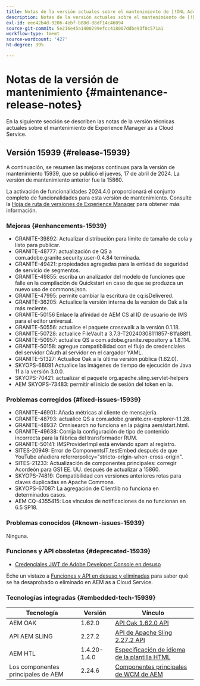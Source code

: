 ```yaml
---
title: Notas de la versión actuales sobre el mantenimiento de [!DNL Adobe Experience Manager] as a Cloud Service.
description: Notas de la versión actuales sobre el mantenimiento de [!DNL Adobe Experience Manager] as a Cloud Service.
exl-id: eee42b4d-9206-4ebf-b88d-d8df14c46094
source-git-commit: 5e216e45a1400299efcc418007ddbe93f0c571a1
workflow-type: tm+mt
source-wordcount: '427'
ht-degree: 39%

---
```


# Notas de la versión de mantenimiento {#maintenance-release-notes}

En la siguiente sección se describen las notas de la versión técnicas actuales sobre el mantenimiento de Experience Manager as a Cloud Service.

## Versión 15939 {#release-15939}

A continuación, se resumen las mejoras continuas para la versión de mantenimiento 15939, que se publicó el jueves, 17 de abril de 2024. La versión de mantenimiento anterior fue la 15860.

La activación de funcionalidades 2024.4.0 proporcionará el conjunto completo de funcionalidades para esta versión de mantenimiento. Consulte la [Hoja de ruta de versiones de Experience Manager](https://experienceleague.adobe.com/docs/experience-manager-release-information/aem-release-updates/update-releases-roadmap.html?lang=es) para obtener más información.

### Mejoras {#enhancements-15939}

* GRANITE-39892: Actualizar distribución para límite de tamaño de cola y listo para publicar.
* GRANITE-48777: actualización de QS a com.adobe.granite.security.user-0.4.84 terminada.
* GRANITE-49421: propiedades agregadas para la entidad de seguridad de servicio de segmentos.
* GRANITE-49855: escriba un analizador del modelo de funciones que falle en la compilación de Quickstart en caso de que se produzca un nuevo uso de commons.json.
* GRANITE-47995: permite cambiar la escritura de cq:isDelivered.
* GRANITE-36205: Actualice la versión interna de la versión de Oak a la más reciente.
* GRANITE-50156 Enlace la afinidad de AEM CS al ID de usuario de IMS para el editor universal.
* GRANITE-50556: actualice el paquete crosswalk a la versión 0.1.18.
* GRANITE-50728: actualice FileVault a 3.7.3-T20240308111857-81fa88f1.
* GRANITE-50957: actualice QS a com.adobe.granite.repository a 1.8.114.
* GRANITE-50158: agregue compatibilidad con el flujo de credenciales del servidor OAuth al servidor en el cargador YAML.
* GRANITE-51327: Actualice Oak a la última versión pública (1.62.0).
* SKYOPS-68091 Actualice las imágenes de tiempo de ejecución de Java 11 a la versión 3.0.0.
* SKYOPS-70421: actualizar el paquete org.apache.sling.servlet-helpers
* AEM SKYOPS-73483: permitir el inicio de sesión del token en la.

### Problemas corregidos {#fixed-issues-15939}

* GRANITE-46901: Añada métricas al cliente de mensajería.
* GRANITE-48793: actualice QS a com.adobe.granite.crx-explorer-1.1.28.
* GRANITE-48937: Omnisearch no funciona en la página aem/start.html.
* GRANITE-49638: Corrija la configuración de tipo de contenido incorrecta para la fábrica del transformador RUM.
* GRANITE-50141: IMSProviderImpl está enviando spam al registro.
* SITES-20949: Error de ComponentsIT.testEmbed después de que YouTube añadiera referrerpolicy=&quot;stricto-origin-when-cross-origin&quot;.
* SITES-21233: Actualización de componentes principales: corregir Acordeón para GS1 EE. UU. después de actualizar a 15860.
* SKYOPS-74819: Compatibilidad con versiones anteriores rotas para claves duplicadas en Apache Commons.
* SKYOPS-67087: La agregación de Clientlib no funciona en determinados casos.
* AEM CQ-4355415: Los vínculos de notificaciones de no funcionan en 6.5 SP18.

### Problemas conocidos {#known-issues-15939}

Ninguna.

### Funciones y API obsoletas {#deprecated-15939}

* [Credenciales JWT de Adobe Developer Console en desuso](/help/security/jwt-credentials-deprecation-in-adobe-developer-console.md)

Eche un vistazo a [Funciones y API en desuso y eliminadas](/help/release-notes/deprecated-removed-features.md) para saber qué se ha desaprobado o eliminado en AEM as a Cloud Service.

### Tecnologías integradas {#embedded-tech-15939}

| Tecnología | Versión | Vínculo |
|---|---|---|
| AEM OAK | 1.62.0 | [API Oak 1.62.0 API](https://www.javadoc.io/doc/org.apache.jackrabbit/oak-api/1.62.0/index.html) |
| API AEM SLING | 2.27.2 | [API de Apache Sling 2.27.2 API](https://www.javadoc.io/doc/org.apache.sling/org.apache.sling.api/latest/index.html) |
| AEM HTL | 1.4.20-1.4.0 | [Especificación de idioma de la plantilla HTML](https://github.com/adobe/htl-spec) |
| Los componentes principales de AEM | 2.24.6 | [Componentes principales de WCM de AEM](https://github.com/adobe/aem-core-wcm-components) |
